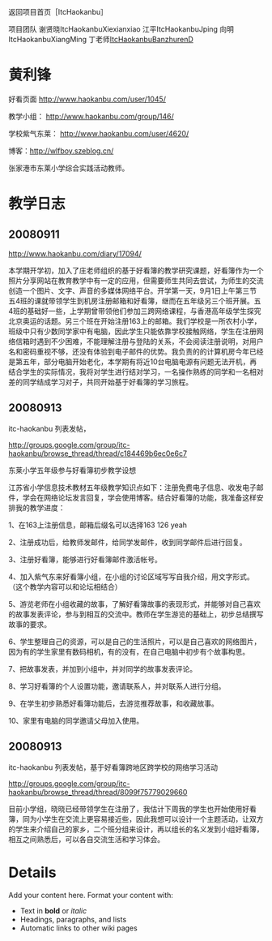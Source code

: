 返回项目首页［ItcHaokanbu］

项目团队 谢贤晓ItcHaokanbuXiexianxiao   江平ItcHaokanbuJping   向明ItcHaokanbuXiangMing   丁老师[ItcHaokanbuBanzhurenD](ItcHaokanbuBanzhurenD.md)

# 黄利锋 #

好看页面
http://www.haokanbu.com/user/1045/

教学小组：
http://www.haokanbu.com/group/146/

学校紫气东莱：
http://www.haokanbu.com/user/4620/

博客：http://wlfboy.szeblog.cn/

张家港市东莱小学综合实践活动教师。

# 教学日志 #

## 20080911 ##
http://www.haokanbu.com/diary/17094/

本学期开学初，加入了庄老师组织的基于好看簿的教学研究课题，好看簿作为一个照片分享网站在教育教学中有一定的应用，但需要师生共同去尝试，为师生的交流创造一个图片、文字、声音的多媒体网络平台。开学第一天，9月1日上午第三节五4班的课就带领学生到机房注册邮箱和好看簿，继而在五年级另三个班开展。五4班的基础好一些，上学期曾带领他们参加三跨网络课程，与香港高年级学生探究北京奥运的话题。另三个班在开始注册163上的邮箱。我们学校是一所农村小学，班级中只有少数同学家中有电脑，因此学生只能依靠学校接触网络，学生在注册网络信箱时遇到不少困难，不能理解注册与登陆的关系，不会阅读注册说明，对用户名和密码重视不够，还没有体验到电子邮件的优势。我负责的的计算机房今年已经是第五年，部分电脑开始老化，本学期有将近10台电脑电源有问题无法开机，再结合学生的实际情况，我将对学生进行结对学习，一名操作熟练的同学和一名相对差的同学结成学习对子，共同开始基于好看簿的学习旅程。

## 20080913 ##

itc-haokanbu 列表发帖，

http://groups.google.com/group/itc-haokanbu/browse_thread/thread/c184469b6ec0e6c7

东莱小学五年级参与好看簿初步教学设想

江苏省小学信息技术教材五年级教学知识点如下：注册免费电子信息、收发电子邮件，学会在网络论坛发言回复，学会使用博客。结合好看簿的功能，我准备这样安排我的教学进度：

1、在163上注册信息，邮箱后缀名可以选择163 126 yeah

2、注册成功后，给教师发邮件，给同学发邮件，收到同学邮件后进行回复。

3、注册好看簿，能够进行好看簿邮件激活帐号。

4、加入紫气东来好看簿小组，在小组的讨论区域写写自我介绍，用文字形式。（这个教学内容可以和论坛相结合）

5、游览老师在小组收藏的故事，了解好看簿故事的表现形式，并能够对自己喜欢的故事发表评论，参与到相互的交流中。教师在学生游览的基础上，初步总结撰写故事的要求。

6、学生整理自己的资源，可以是自己的生活照片，可以是自己喜欢的网络图片，因为有的学生家里有数码相机，有的没有，在自己电脑中初步有个故事构思。

7、把故事发表，并加到小组中，并对同学的故事发表评论。

8、学习好看簿的个人设置功能，邀请联系人，并对联系人进行分组。

9、在学生初步熟悉好看簿功能后，去游览推荐故事，和收藏故事。

10、家里有电脑的同学邀请父母加入使用。


## 20080913 ##

itc-haokanbu 列表发帖，基于好看簿跨地区跨学校的网络学习活动

http://groups.google.com/group/itc-haokanbu/browse_thread/thread/8099f75779029660

目前小学组，晓晓已经带领学生在注册了，我估计下周我的学生也开始使用好看簿，同为小学生在交流上更容易接近些，因此我想可以设计一个主题活动，让双方的学生来介绍自己的家乡，二个班分组来设计，再以组长的名义发到小组好看簿，相互之间熟悉后，可以各自交流生活和学习体会。

# Details #

Add your content here.  Format your content with:
  * Text in **bold** or _italic_
  * Headings, paragraphs, and lists
  * Automatic links to other wiki pages